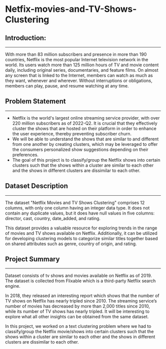 # Netfix-movies-and-TV-Shows-Clustering
## Introduction:
_____________________________________________________________________________
With more than 83 million subscribers and presence in more than 190 countries, Netflix is the most popular Internet television network in the world. Its users watch more than 125 million hours of TV and movie content daily, including original series, documentaries, and feature films. On almost any screen that is linked to the Internet, members can watch as much as they want, whenever and wherever. Without interruptions or obligations, members can play, pause, and resume watching at any time.

## Problem Statement
_________________________________________________________
* Netflix is the world's largest online streaming service provider, with over 220 million subscribers as of 2022-Q2. It is crucial that they effectively cluster the shows that are hosted on their platform in order to enhance the user experience, thereby preventing subscriber churn.
* We will be able to understand the shows that are similar to and different from one another by creating clusters, which may be leveraged to offer the consumers personalized show suggestions depending on their preferences.
* The goal of this project is to classify/group the Netflix shows into certain clusters such that the shows within a cluster are similar to each other and the shows in different clusters are dissimilar to each other.

## Dataset Description
_______________________________________________________
The dataset "Netflix Movies and TV Shows Clustering" comprises 12 columns, with only one column having an integer data type. It does not contain any duplicate values, but it does have null values in five columns: director, cast, country, date_added, and rating.

This dataset provides a valuable resource for exploring trends in the range of movies and TV shows available on Netflix. Additionally, it can be utilized for developing clustering models to categorize similar titles together based on shared attributes such as genre, country of origin, and rating.

## Project Summary
______________________________________________________
Dataset consists of tv shows and movies available on Netflix as of 2019. The dataset is collected from Flixable which is a third-party Netflix search engine.

In 2018, they released an interesting report which shows that the number of TV shows on Netflix has nearly tripled since 2010. The streaming service’s number of movies has decreased by more than 2,000 titles since 2010, while its number of TV shows has nearly tripled. It will be interesting to explore what all other insights can be obtained from the same dataset.

In this project, we worked on a text clustering problem where we had to classify/group the Netflix movie/shows into certain clusters such that the shows within a cluster are similar to each other and the shows in different clusters are dissimilar to each other.
